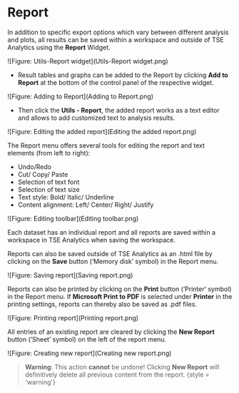 # Report

In addition to specific export options which vary between different analysis and plots, all results can be saved within a workspace and outside of TSE Analytics using the **Report** Widget.

![Figure: Utils-Report widget](Utils-Report widget.png)

- Result tables and graphs can be added to the Report by clicking **Add to Report** at the bottom of the control panel of the respective widget.

![Figure: Adding to Report](Adding to Report.png)

- Then click the **Utils - Report**, the added report works as a text editor and allows to add customized text to analysis results.

![Figure: Editing the added report](Editing the added report.png)

The Report menu offers several tools for editing the report and text elements (from left to right):

- Undo/Redo
- Cut/ Copy/ Paste
- Selection of text font
- Selection of text size
- Text style: Bold/ Italic/ Underline
- Content alignment: Left/ Center/ Right/ Justify

![Figure: Editing toolbar](Editing toolbar.png)

Each dataset has an individual report and all reports are saved within a workspace in TSE Analytics when saving the workspace.

Reports can also be saved outside of TSE Analytics as an .html file by clicking on the **Save** button (‘Memory disk’ symbol) in the Report menu.

![Figure: Saving report](Saving report.png)

Reports can also be printed by clicking on the **Print** button (‘Printer’ symbol) in the Report menu.
If **Microsoft Print to PDF** is selected under **Printer** in the printing settings, reports can thereby also be saved as .pdf files.

![Figure: Printing report](Printing report.png)

All entries of an existing report are cleared by clicking the **New Report** button (‘Sheet’ symbol) on the left of the report menu.

![Figure: Creating new report](Creating new report.png)

> **Warning**: This action **cannot** be undone! Clicking **New Report** will definitively delete all previous content from the report.
{style = 'warning'}
